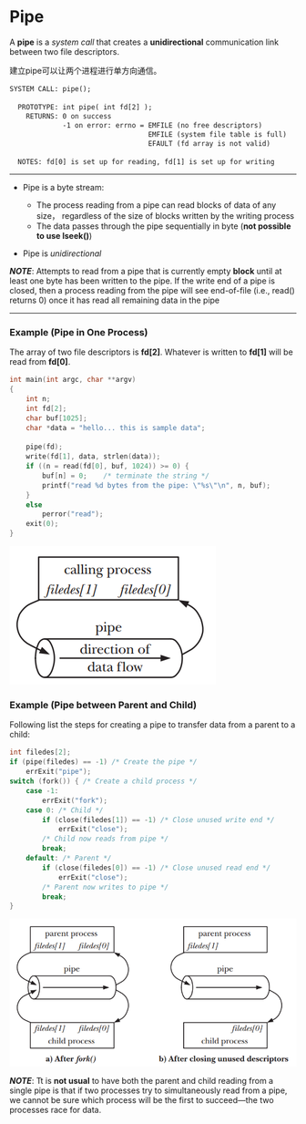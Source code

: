 # Pipe

A **pipe** is a _system call_ that creates a **unidirectional** communication link between two file descriptors.

建立pipe可以让两个进程进行单方向通信。

```
SYSTEM CALL: pipe();                                                          

  PROTOTYPE: int pipe( int fd[2] );                                             
    RETURNS: 0 on success                                                       
             -1 on error: errno = EMFILE (no free descriptors)                  
                                  EMFILE (system file table is full)            
                                  EFAULT (fd array is not valid)                

  NOTES: fd[0] is set up for reading, fd[1] is set up for writing
```
---
- Pipe is a byte stream:
    + The process reading from a pipe can read blocks of data of any size， regardless of the size of blocks written by the writing process
    + The data passes through the pipe sequentially in byte (**not possible to use lseek()**)

- Pipe is *unidirectional*

***NOTE***:
Attempts to read from a pipe that is currently empty **block** until at least one byte has been written to the pipe. If the write end of a pipe is closed, then a process reading from the pipe will see end-of-file (i.e., read() returns 0) once it has read all remaining data in the pipe

---
### Example \(Pipe in One Process\)

The array of two file descriptors is **fd\[2\]**. Whatever is written to **fd\[1\]** will be read from **fd\[0\]**.

```c
int main(int argc, char **argv)
{
    int n;
    int fd[2];
    char buf[1025];
    char *data = "hello... this is sample data";

    pipe(fd);
    write(fd[1], data, strlen(data));
    if ((n = read(fd[0], buf, 1024)) >= 0) {
        buf[n] = 0;    /* terminate the string */
        printf("read %d bytes from the pipe: \"%s\"\n", n, buf);
    }    
    else
        perror("read");
    exit(0);
}
```
![](/assets/pipe1.png)
### Example \(Pipe between Parent and Child\)


Following list the steps for creating a pipe to transfer data from a parent to a child:
```c
int filedes[2];
if (pipe(filedes) == -1) /* Create the pipe */
    errExit("pipe");
switch (fork()) { /* Create a child process */
    case -1:
        errExit("fork");
    case 0: /* Child */
        if (close(filedes[1]) == -1) /* Close unused write end */
            errExit("close");
        /* Child now reads from pipe */
        break;
    default: /* Parent */
        if (close(filedes[0]) == -1) /* Close unused read end */
            errExit("close");
        /* Parent now writes to pipe */
        break;
}
```



![](/assets/pipe2.png)


***NOTE***:
Tt is **not usual** to have both the parent and child reading from a single pipe is that if two processes try to simultaneously read from a pipe, we cannot be sure which process will be the first to succeed—the two processes race for data.










